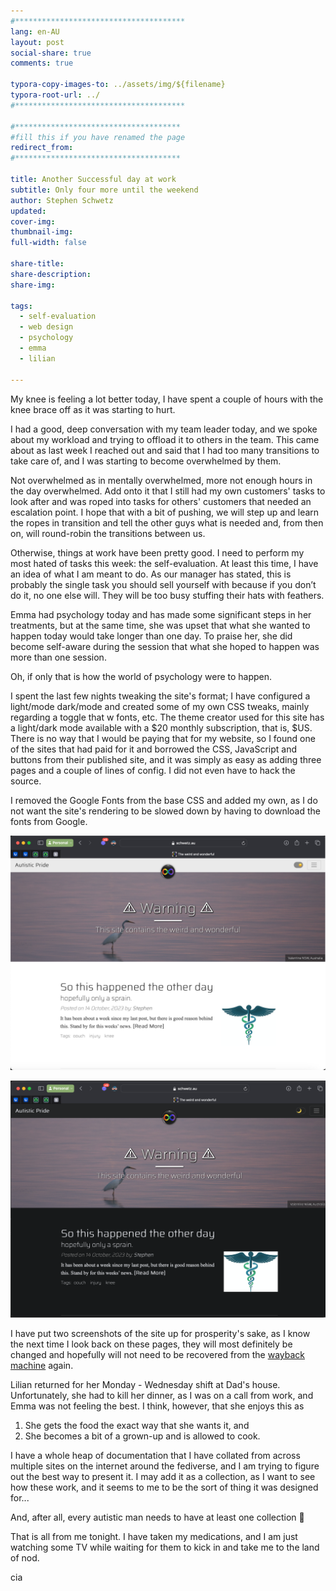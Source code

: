 ```yaml
---
#**************************************
lang: en-AU
layout: post
social-share: true
comments: true

typora-copy-images-to: ../assets/img/${filename}
typora-root-url: ../
#**************************************

#*************************************
#fill this if you have renamed the page
redirect_from:
#*************************************

title: Another Successful day at work
subtitle: Only four more until the weekend
author: Stephen Schwetz
updated: 
cover-img: 
thumbnail-img: 
full-width: false

share-title: 
share-description: 
share-img: 

tags:
  - self-evaluation
  - web design
  - psychology
  - emma
  - lilian

---
```


My knee is feeling a lot better today, I have spent a couple of hours with the knee brace off as it was starting to hurt.

I had a good, deep conversation with my team leader today, and we spoke about my workload and trying to offload it to others in the team. This came about as last week I reached out and said that I had too many transitions to take care of, and I was starting to become overwhelmed by them. 

Not overwhelmed as in mentally overwhelmed, more not enough hours in the day overwhelmed. Add onto it that I still had my own customers' tasks to look after and was roped into tasks for others' customers that needed an escalation point. I hope that with a bit of pushing, we will step up and learn the ropes in transition and tell the other guys what is needed and, from then on, will round-robin the transitions between us.

Otherwise, things at work have been pretty good. I need to perform my most hated of tasks this week: the self-evaluation.  At least this time, I have an idea of what I am meant to do. As our manager has stated, this is probably the single task you should sell yourself with because if you don’t do it, no one else will. They will be too busy stuffing their hats with feathers.

Emma had psychology today and has made some significant steps in her treatments, but at the same time, she was upset that what she wanted to happen today would take longer than one day. To praise her, she did become self-aware during the session that what she hoped to happen was more than one session.

Oh, if only that is how the world of psychology were to happen.

I spent the last few nights tweaking the site's format; I have configured a light/mode dark/mode and created some of my own CSS tweaks, mainly regarding a toggle that w fonts, etc.  The theme creator used for this site has a light/dark mode available with a $20 monthly subscription,  that is, $US. There is no way that I would be paying that for my website, so I found one of the sites that had paid for it and borrowed the CSS, JavaScript and buttons from their published site, and it was simply as easy as adding three pages and a couple of lines of config. I did not even have to hack the source.

I removed the Google Fonts from the base CSS and added my own, as I do not want the site's rendering to be slowed down by having to download the fonts from Google. 

![The website in light mode](/assets/img/2023-10-17-another-successful-day-at-work/image-20231017001248031.png)

![image-20231017003824609](/assets/img/2023-10-17-another-successful-day-at-work/image-20231017003824609.png)

I have put two screenshots of the site up for prosperity's sake, as I know the next time I look back on these pages, they will most definitely be changed and hopefully will not need to be recovered from the [wayback machine](https://wayback.archive.org) again.

Lilian returned for her Monday - Wednesday shift at Dad's house. Unfortunately, she had to kill her dinner, as I was on a call from work, and Emma was not feeling the best. I think, however, that she enjoys this as 

1. She gets the food the exact way that she wants it, and
2. She becomes a bit of a grown-up and is allowed to cook.

I have a whole heap of documentation that I have collated from across multiple sites on the internet around the fediverse, and I am trying to figure out the best way to present it. I may add it as a collection, as I want to see how these work, and it seems to me to be the sort of thing it was designed for... 

And, after all, every autistic man needs to have at least one collection :facepunch:

That is all from me tonight. I have taken my medications, and I am just watching some TV while waiting for them to kick in and take me to the land of nod.

cia
